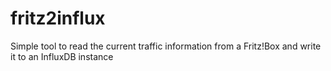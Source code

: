 # fritz2influx
Simple tool to read the current traffic information from a Fritz!Box and write it to an InfluxDB instance

